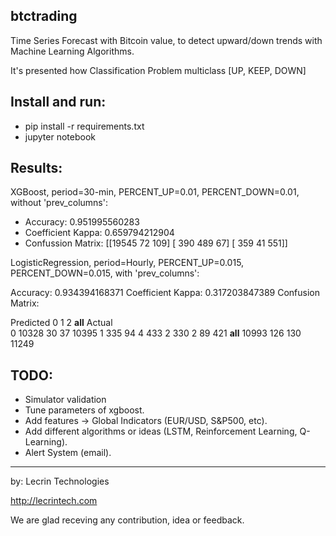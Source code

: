 ## btctrading

Time Series Forecast with Bitcoin value, to detect upward/down trends with Machine Learning Algorithms.

It's presented how Classification Problem multiclass [UP, KEEP, DOWN]

## Install and run:

- pip install -r requirements.txt
- jupyter notebook

## Results:

XGBoost, period=30-min, PERCENT_UP=0.01, PERCENT_DOWN=0.01, without 'prev_columns':

- Accuracy: 0.951995560283
- Coefficient Kappa: 0.659794212904
- Confussion Matrix:
[[19545    72   109]
 [  390   489    67]
 [  359    41   551]]

LogisticRegression, period=Hourly, PERCENT_UP=0.015, PERCENT_DOWN=0.015, with 'prev_columns':

Accuracy: 0.934394168371
Coefficient Kappa: 0.317203847389
Confusion Matrix:

Predicted      0    1    2  __all__
Actual                             
0          10328   30   37    10395
1            335   94    4      433
2            330    2   89      421
__all__    10993  126  130    11249

## TODO:

- Simulator validation
- Tune parameters of xgboost.
- Add features -> Global Indicators (EUR/USD, S&P500, etc).
- Add different algorithms or ideas (LSTM, Reinforcement Learning, Q-Learning).
- Alert System (email).

----

by: Lecrin Technologies

http://lecrintech.com

We are glad receving any contribution, idea or feedback.

